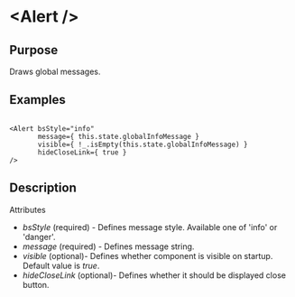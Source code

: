 &lt;Alert /&gt;
============================

Purpose
-----------------------
Draws global messages.

Examples
-----------------------
<pre><code>
&lt;Alert bsStyle="info"
       message={ this.state.globalInfoMessage }
       visible={ !_.isEmpty(this.state.globalInfoMessage) }
       hideCloseLink={ true }
/&gt;
</code></pre>

Description
-----------------------

Attributes
* *bsStyle* (required) - Defines message style. Available one of 'info' or 'danger'.
* *message* (required) - Defines message string.
* *visible* (optional)- Defines whether component is visible on startup. Default value is *true*.
* *hideCloseLink* (optional)- Defines whether it should be displayed close button. 

